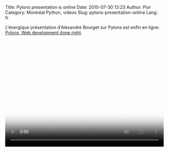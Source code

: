 Title: Pylons presentation is online
Date: 2010-07-30 13:23
Author: Pior
Category: Montréal Python, videos
Slug: pylons-presentation-online
Lang: fr

L'énergique présentation d'Alexandre Bourget sur Pylons est enfin en
ligne: [Pylons, Web development done right][].

  

<video controls poster="http://montrealpython.org/videos/Montreal-Python-11-Alexandre_Bourget-Pylons.jpg" height="345" width="510">  

<source src="http://montrealpython.org/videos/Montreal-Python-11-Alexandre_Bourget-Pylons.ogg" type="video/ogg"></source>  

<source src="http://montrealpython.org/videos/Montreal-Python-11-Alexandre_Bourget-Pylons.mp4" type="video/mp4"></source>  
 Your browser doesn't support HTML5. Please use the download link.  
 If you use Safari and want to use a libre format, install the Xiph
QuickTime Component at http://www.xiph.org/quicktime  
 </video>

  [Pylons, Web development done right]: http://montrealpython.org/mp-11/
